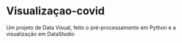 # Visualizaçao-covid
Um projeto de Data Visual, feito o pré-processamento em Python e a visualização em DataStudio 
